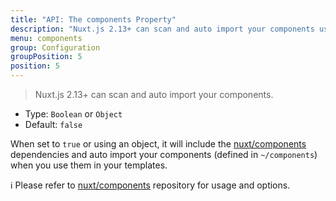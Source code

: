 ```yaml
---
title: "API: The components Property"
description: "Nuxt.js 2.13+ can scan and auto import your components using @nuxt/components module"
menu: components
group: Configuration
groupPosition: 5
position: 5
---
```


> Nuxt.js 2.13+ can scan and auto import your components.

- Type: `Boolean` or `Object`
 - Default: `false`

When set to `true` or using an object, it will include the [nuxt/components](https://github.com/nuxt/components) dependencies and auto import your components (defined in `~/components`) when you use them in your templates.

ℹ️ Please refer to [nuxt/components](https://github.com/nuxt/components) repository for usage and options.
